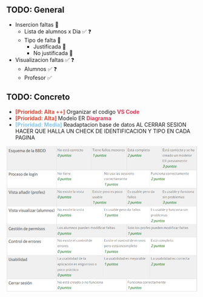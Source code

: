 <h2>TODO: General</h2>

- Insercion faltas 🚧
  - Lista de alumnos x Dia ✅ ❓
  - Tipo de falta 🚧
    - Justificada 🛑
    - No justificada 🛑
- Visualizacion faltas ✅ ❓
  - Alumnos ✅ ❓
  - Profesor ✅ 

<h2>TODO: Concreto</h2>

- <font color="#e04c38">**[Prioridad: Alta ++]**</font> Organizar el codigo <font color="#e33955">**VS Code**</font>
- <font color="#e04c38">**[Prioridad: Alta]**</font> Modelo ER <font color="#e33955">**Diagrama**</font>
- <font color="#84c6f0">**[Prioridad: Media]**</font> Readaptacion base de datos 
AL CERRAR SESION HACER QUE HALLA UN CHECK DE IDENTIFICACION Y TIPO EN CADA PAGINA


![Alt text](criterioCalificacion.png)
